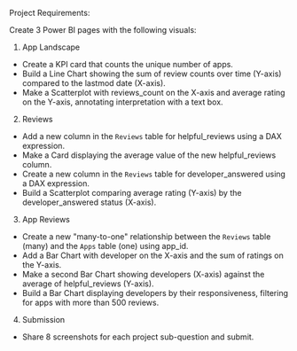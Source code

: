 Project Requirements:

Create 3 Power BI pages with the following visuals:

1. App Landscape
- Create a KPI card that counts the unique number of apps.
- Build a Line Chart showing the sum of review counts over time (Y-axis) compared to the lastmod date (X-axis).
- Make a Scatterplot with reviews_count on the X-axis and average rating on the Y-axis, annotating interpretation with a text box.

2. Reviews
- Add a new column in the `Reviews` table for helpful_reviews using a DAX expression.   
- Make a Card displaying the average value of the new helpful_reviews column.   
- Create a new column in the `Reviews` table for developer_answered using a DAX expression.   
- Build a Scatterplot comparing average rating (Y-axis) by the developer_answered status (X-axis).   

3. App Reviews
- Create a new "many-to-one" relationship between the `Reviews` table (many) and the `Apps` table (one) using app_id.
- Add a Bar Chart with developer on the X-axis and the sum of ratings on the Y-axis. 
- Make a second Bar Chart showing developers (X-axis) against the average of helpful_reviews (Y-axis).
- Build a Bar Chart displaying developers by their responsiveness, filtering for apps with more than 500 reviews. 

4. Submission
- Share 8 screenshots for each project sub-question and submit.